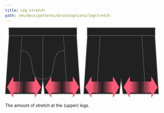 ```yaml
---
title: Leg stretch
path: /en/docs/patterns/bruce/options/legstretch
---
```


![The leg stretch option on Bruce](./legstretch.svg)

The amount of stretch at the (upper) legs.